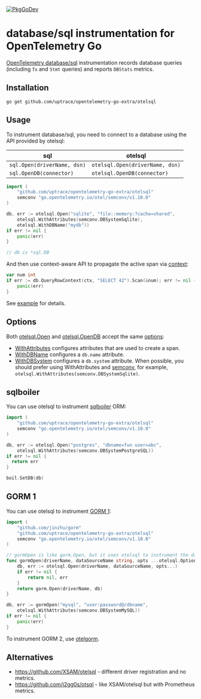 [![PkgGoDev](https://pkg.go.dev/badge/github.com/uptrace/opentelemetry-go-extra/otelsql)](https://pkg.go.dev/github.com/uptrace/opentelemetry-go-extra/otelsql)

# database/sql instrumentation for OpenTelemetry Go

[OpenTelemetry database/sql](https://uptrace.dev/get/instrument/opentelemetry-database-sql.html)
instrumentation records database queries (including `Tx` and `Stmt` queries) and reports `DBStats`
metrics.

## Installation

```shell
go get github.com/uptrace/opentelemetry-go-extra/otelsql
```

## Usage

To instrument database/sql, you need to connect to a database using the API provided by otelsql:

| sql                         | otelsql                         |
| --------------------------- | ------------------------------- |
| `sql.Open(driverName, dsn)` | `otelsql.Open(driverName, dsn)` |
| `sql.OpenDB(connector)`     | `otelsql.OpenDB(connector)`     |

```go
import (
	"github.com/uptrace/opentelemetry-go-extra/otelsql"
	semconv "go.opentelemetry.io/otel/semconv/v1.10.0"
)

db, err := otelsql.Open("sqlite", "file::memory:?cache=shared",
	otelsql.WithAttributes(semconv.DBSystemSqlite),
	otelsql.WithDBName("mydb"))
if err != nil {
	panic(err)
}

// db is *sql.DB
```

And then use context-aware API to propagate the active span via
[context](https://uptrace.dev/opentelemetry/go-tracing.html#context):

```go
var num int
if err := db.QueryRowContext(ctx, "SELECT 42").Scan(&num); err != nil {
	panic(err)
}
```

See [example](/example/) for details.

## Options

Both [otelsql.Open](https://pkg.go.dev/github.com/uptrace/opentelemetry-go-extra/otelsql#Open) and
[otelsql.OpenDB](https://pkg.go.dev/github.com/uptrace/opentelemetry-go-extra/otelsql#OpenDB) accept
the same [options](https://pkg.go.dev/github.com/uptrace/opentelemetry-go-extra/otelsql#Option):

- [WithAttributes](https://pkg.go.dev/github.com/uptrace/opentelemetry-go-extra/otelsql#WithAttributes)
  configures attributes that are used to create a span.
- [WithDBName](https://pkg.go.dev/github.com/uptrace/opentelemetry-go-extra/otelsql#WithDBName)
  configures a `db.name` attribute.
- [WithDBSystem](https://pkg.go.dev/github.com/uptrace/opentelemetry-go-extra/otelsql#WithDBSystem)
  configures a `db.system` attribute. When possible, you should prefer using WithAttributes and
  [semconv](https://pkg.go.dev/go.opentelemetry.io/otel/semconv/v1.10.0), for example,
  `otelsql.WithAttributes(semconv.DBSystemSqlite)`.

## sqlboiler

You can use otelsql to instrument [sqlboiler](https://github.com/volatiletech/sqlboiler) ORM:

```go
import (
    "github.com/uptrace/opentelemetry-go-extra/otelsql"
    semconv "go.opentelemetry.io/otel/semconv/v1.10.0"
)

db, err := otelsql.Open("postgres", "dbname=fun user=abc",
    otelsql.WithAttributes(semconv.DBSystemPostgreSQL))
if err != nil {
  return err
}

boil.SetDB(db)
```

## GORM 1

You can use otelsql to instrument [GORM 1](https://v1.gorm.io/):

```go
import (
    "github.com/jinzhu/gorm"
    "github.com/uptrace/opentelemetry-go-extra/otelsql"
    semconv "go.opentelemetry.io/otel/semconv/v1.10.0"
)

// gormOpen is like gorm.Open, but it uses otelsql to instrument the database.
func gormOpen(driverName, dataSourceName string, opts ...otelsql.Option) (*gorm.DB, error) {
	db, err := otelsql.Open(driverName, dataSourceName, opts...)
	if err != nil {
		return nil, err
	}
	return gorm.Open(driverName, db)
}

db, err := gormOpen("mysql", "user:password@/dbname",
    otelsql.WithAttributes(semconv.DBSystemMySQL))
if err != nil {
    panic(err)
}
```

To instrument GORM 2, use
[otelgorm](https://github.com/uptrace/opentelemetry-go-extra/tree/main/otelgorm).

## Alternatives

- https://github.com/XSAM/otelsql - different driver registration and no metrics.
- https://github.com/j2gg0s/otsql - like XSAM/otelsql but with Prometheus metrics.
